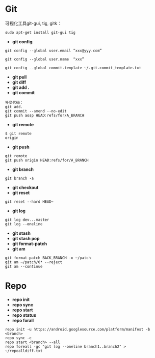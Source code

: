 # Git
可视化工具git-gui, tig, gitk：
```
sudo apt-get install git-gui tig
```
- **git config**
```
git config --global user.email “xxx@yyy.com” 

git config --global user.name  “xxx” 

git config --global commit.template ~/.git.commit_template.txt
```
- **git pull**
- **git diff**
- **git add .**
- **git commit**
```
补交代码：
git add.
git commit --amend --no-edit
git push aosp HEAD:refs/for/A_BRANCH
```
- **git remote**
```
$ git remote 
origin
```
- **git push**
```
git remote
git push origin HEAD:refs/for/A_BRANCH
```
- **git branch**
```
git branch -a
```
- **git checkout**
- **git reset**
```
git reset --hard HEAD~
```
- **git log**
```
git log dev...master
git log --oneline
```
- **git stash**
- **git stash pop**
- **git format-patch**
- **git am**
```
git format-patch BACK_BRANCH -o ~/patch
git am ~/patch/0* --reject
git am --continue
```

# Repo
- **repo init**
- **repo sync**
- **repo start**
- **repo status**
- **repo forall**
```
repo init -u https://android.googlesource.com/platform/manifest -b <branch>
repo sync -c
repo start <branch> --all
repo foreall -gc "git log --oneline branch1..branch2" > ~/repoalldiff.txt

```
